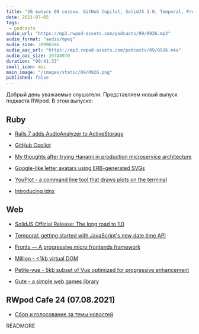 ```yaml
---
title: "26 выпуск 09 сезона. GitHub Copilot, SolidJS 1.0, Temporal, Fronts, YouPlot, Million, Petite-vue, Gute и прочее"
date: 2021-07-05
tags:
 - podcasts
audio_url: "https://mp3.rwpod-assets.com/podcasts/09/0926.mp3"
audio_format: "audio/mpeg"
audio_size: 39996586
audio_aac_url: "https://mp3.rwpod-assets.com/podcasts/09/0926.m4a"
audio_aac_size: 39744970
duration: "00:41:33"
small_icon: mic
main_image: "/images/static/09/0926.png"
published: false
---
```


Добрый день уважаемые слушатели. Представляем новый выпуск подкаста RWpod. В этом выпуске:

## Ruby

 - [Rails 7 adds AudioAnalyzer to ActiveStorage](https://blog.saeloun.com/2021/06/30/rails-7-adds-audio-analyzer-to-active-storage)
 - [GitHub Copilot](https://copilot.github.com/)
 - [My thoughts after trying Hanami in production microservice architecture](https://www.useo.pl/blog/2021/07/trying-hanami-in-microservices)


 - [Google-like letter avatars using ERB-generated SVGs](https://kukicola.io/posts/creating-google-like-letter-avatars-using-erb-generated-svgs/)
 - [YouPlot - a command line tool that draws plots on the terminal](https://github.com/red-data-tools/YouPlot)
 - [Introducing idnx](https://honeyryderchuck.gitlab.io/httpx/2021/06/11/introducing-idnx.html)

## Web

 - [SolidJS Official Release: The long road to 1.0](https://dev.to/ryansolid/solidjs-official-release-the-long-road-to-1-0-4ldd)
 - [Temporal: getting started with JavaScript's new date time API](https://2ality.com/2021/06/temporal-api.html)
 - [Fronts — A progressive micro frontends framework](https://unadlib.medium.com/fronts-a-progressive-micro-frontends-framework-815387b162e1)


 - [Million - <1kb virtual DOM](https://million.js.org/)
 - [Petite-vue - 5kb subset of Vue optimized for progressive enhancement](https://github.com/vuejs/petite-vue)
 - [Gute - a simple web games library](https://github.com/kevglass/gute/)

## RWpod Cafe 24 (07.08.2021)

 - [Сбор и голосование за темы новостей](https://github.com/rwpod/cafe-discussions/discussions/9)


READMORE
